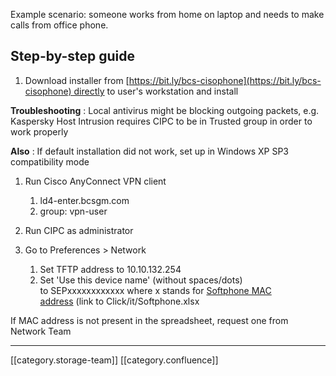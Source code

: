 Example scenario: someone works from home on laptop and needs to make calls from office phone.


## Step-by-step guide

1. Download installer from [https://bit.ly/bcs-cisophone](https://bit.ly/bcs-cisophone) directly to user's workstation and install 

 **Troubleshooting** : Local antivirus might be blocking outgoing packets, e.g. Kaspersky Host Intrusion requires CIPC to be in Trusted group in order to work properly

 **Also** : If default installation did not work, set up in Windows XP SP3 compatibility mode




1. Run Cisco AnyConnect VPN client
    1. ld4-enter.bcsgm.com
    1. group: vpn-user

    
1. Run CIPC as administrator

    

    
1. Go to Preferences > Network
    1. Set TFTP address to 10.10.132.254
    1. Set 'Use this device name' (without spaces/dots) to SEPxxxxxxxxxxxx where x stands for [Softphone MAC address](http://click/it/_layouts/15/xlviewer.aspx?id=/it/Doc+Library/Softphones.xlsx) (link to Click/it/Softphone.xlsx

    

    

If MAC address is not present in the spreadsheet, request one from Network Team 



    









*****

[[category.storage-team]] 
[[category.confluence]] 
